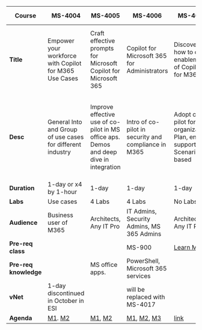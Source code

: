 | Course | MS-4004 | MS-4005 | MS-4006 | MS-4007 | MS-4008 | MS-4009 | MS-4010 | MS-4012 |
| --- | --- | --- | --- | --- | --- | --- | --- | --- |
| **Title** | Empower your workforce with Copilot for M365 Use Cases | Craft effective prompts for Microsoft Copilot for Microsoft 365 | Copilot for Microsoft 365 for Administrators | Discover how to drive enablement of Copilot for M365 | Microsoft Copilot for Microsoft 365: Executive Immersion Experience | Extend Microsoft Copilot for Microsoft 365  <br>with Copilot Studio | Build plugins and connectors for Microsoft Copilot for Microsoft 365. | Microsoft Copilot Web Based Interactive Experience for Executives |
| **Desc** | General Into and Group of use cases for different industry | Improve effective use of co-pilot in MS office aps. Demos and deep dive in integration | Intro of co-pilot in security and compliance in M365 | Adopt co-pilot for your organization. Plan, enable, support. Scenario based | Use co-pilot in Word, PowerPoint, Excel, Teams, and Outlook, incorporate own data. | Deep dive in co-pilot studio with building own actions to extend M365 co-pilot. | Deep dive in extending co-pilot functionality | High level demonstration of co-pilot integration with office apps on the web |
| **Duration** | 1-day or x4 by 1-hour | 1-day | 1-day | 1-day | 1-hour | 1-day | 1-day | 3-hour |
| **Labs** | Use cases | 4 Labs | 4 Labs | No Labs | No Labs | 3 Labs | 1 Lab | No Labs |
| **Audience** | Business user of M365 | Architects, Any IT Pro | IT Admins, Security Admins, MS 365 Admins | Architects, Any IT Pro | Executive | Any IT Pro. No Dev skills required | Developers | Executive |
|**Pre-req class** |     |     | MS-900 | [Learn Mod](https://learn.microsoft.com/training/paths/get-started-with-microsoft-365-copilot/) |     |     | MS-4007, MS-4009 |     |
| **Pre-req knowledge** |     | MS office apps. | PowerShell, Microsoft 365 services |     | MS office Apps | BYOS, Co-Pilot studio | Azure, C#, Bicep, VS-Code | MS office apps |
| **vNet** | 1-day discontinued in October in ESI |     | will be replaced with MS-4017 |     |     |     | Updates coming in November |     |
| **Agenda** | [M1](https://learn.microsoft.com/en-us/training/paths/get-started-with-microsoft-365-copilot/). [M2](https://learn.microsoft.com/en-us/training/paths/empower-workforce-copilot-use-cases/) | [M1](https://learn.microsoft.com/training/paths/get-started-with-microsoft-365-copilot/), [M2](https://learn.microsoft.com/training/paths/craft-effective-prompts-copilot-microsoft-365/) | [M1](https://learn.microsoft.com/en-us/training/paths/prepare-your-organization-microsoft-365-copilot/), [M2](https://learn.microsoft.com/en-us/training/paths/manage-data-security-copilot-microsoft-365/), [M3](https://learn.microsoft.com/en-us/training/paths/manage-data-compliance-copilot-microsoft-365/) | [link](https://learn.microsoft.com/en-us/training/paths/explore-how-drive-adoption-microsoft-copilot-m365/) | [Link](https://learn.microsoft.com/training/paths/microsoft-copilot-for-microsoft-365-executive-challenge/) | [Link](https://learn.microsoft.com/en-us/training/paths/extend-microsoft-copilot-microsoft-365-copilot-studio/) | [M1](https://learn.microsoft.com/en-us/training/modules/microsoft-copilot-extensibility-fundamentals/), [M2](https://learn.microsoft.com/en-us/training/modules/choose-copilot-extensibility-development-path/), [M3](https://learn.microsoft.com/en-us/training/modules/guided-project-build-message-extension-plugin-typescript-microsoft-copilot/?branch=new-guided-project-build-message-extension-plugin-typescript-microsoft-copilot) | [Link](https://learn.microsoft.com/en-us/training/paths/microsoft-copilot-web-based-interactive-experience-executives/) |
